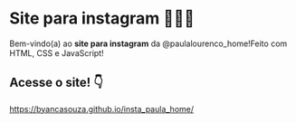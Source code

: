 # Site para instagram 🏡🤍🎇

Bem-vindo(a) ao **site para instagram** da @paulalourenco_home!Feito com HTML, CSS e JavaScript!

## Acesse o site! 👇

 https://byancasouza.github.io/insta_paula_home/
